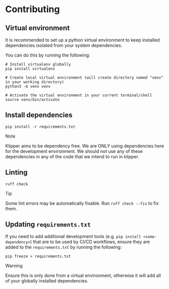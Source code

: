 # Contributing

## Virtual environment

It is recommended to set up a python virtual environment to keep installed dependencies isolated from your system dependencies.

You can do this by running the following:

```shell
# Install virtualenv globally
pip install virtualenv

# Create local virtual environment (will create directory named "venv" in your working directory)
python3 -m venv venv

# Activate the virtual environment in your current terminal/shell
source venv/bin/activate
```

## Install dependencies

```shell
pip install -r requirements.txt
```

> [!NOTE]
> Klipper aims to be dependency free. We are ONLY using dependencies here for the development environment.
> We should not use any of these dependencies in any of the code that we intend to run in klipper.


## Linting

```shell
ruff check
```

> [!TIP]
> Some lint errors may be automatically fixable. Run `ruff check --fix` to fix them.

## Updating `requirements.txt`

If you need to add additional development tools (e.g. `pip install <some-dependency>`) that are to be used
by CI/CD workflows, ensure they are added to the `requirements.txt` by running the following:

```shell
pip freeze > requirements.txt
```

> [!WARNING]
> Ensure this is only done from a virtual environment, otherwise it will add all of your globally installed
> dependencies.
